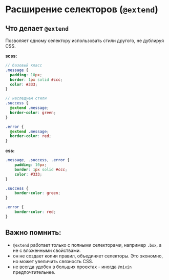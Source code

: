 # Расширение селекторов (`@extend`)

## Что делает `@extend`

Позволяет одному селектору использовать стили другого, не дублируя CSS.

**scss:**

```scss
// базовый класс
.message {
  padding: 10px;
  border: 1px solid #ccc;
  color: #333;
}

// наследуем стили
.success {
  @extend .message;
  border-color: green;
}

.error {
  @extend .message;
  border-color: red;
}
```

**css:**

```css
.message, .success, .error {
    padding: 10px;
    border: 1px solid #ccc;
    color: #333;
}

.success {
    border-color: green;
}

.error {
    border-color: red;
}
```

## Важно помнить:

* `@extend` работает только с полными селекторами, например `.box`, а не с вложенными свойствами.
* он не создает копии правил, объединяет селекторы. Это экономно, но может увеличить связность CSS.
* не всегда удобен в больших проектах - иногда `@mixin` предпочтительнее.  